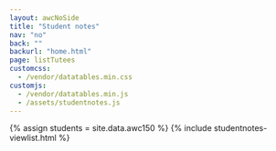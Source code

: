 ```yaml
---
layout: awcNoSide
title: "Student notes"
nav: "no"
back: ""
backurl: "home.html"
page: listTutees
customcss:
  - /vendor/datatables.min.css
customjs:
  - /vendor/datatables.min.js
  - /assets/studentnotes.js
---
```


{% assign students = site.data.awc150 %}
{% include studentnotes-viewlist.html %}
